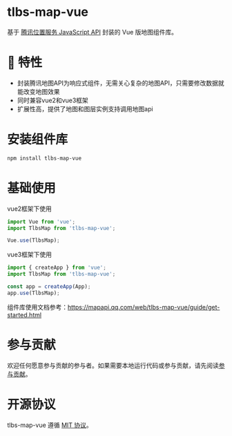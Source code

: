 # tlbs-map-vue

基于 [腾讯位置服务 JavaScript API](https://lbs.qq.com/webApi/javascriptGL/glGuide/glOverview) 封装的 Vue 版地图组件库。

# 🎉 特性

- 封装腾讯地图API为响应式组件，无需关心复杂的地图API，只需要修改数据就能改变地图效果
- 同时兼容vue2和vue3框架
- 扩展性高，提供了地图和图层实例支持调用地图api

# 安装组件库
```bash
npm install tlbs-map-vue
```

# 基础使用
vue2框架下使用
```js
import Vue from 'vue';
import TlbsMap from 'tlbs-map-vue';

Vue.use(TlbsMap);
```

vue3框架下使用
```js
import { createApp } from 'vue';
import TlbsMap from 'tlbs-map-vue';

const app = createApp(App);
app.use(TlbsMap);
```

组件库使用文档参考：https://mapapi.qq.com/web/tlbs-map-vue/guide/get-started.html

# 参与贡献

欢迎任何愿意参与贡献的参与者。如果需要本地运行代码或参与贡献，请先阅读[参与贡献](./CONTRIBUTING.md)。

# 开源协议
tlbs-map-vue 遵循 [MIT 协议](./LICENSE)。